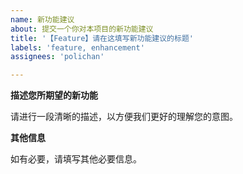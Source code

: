 ```yaml
---
name: 新功能建议
about: 提交一个你对本项目的新功能建议
title: '【Feature】请在这填写新功能建议的标题'
labels: 'feature, enhancement'
assignees: 'polichan'

---
```


**描述您所期望的新功能**

请进行一段清晰的描述，以方便我们更好的理解您的意图。

**其他信息**

如有必要，请填写其他必要信息。
